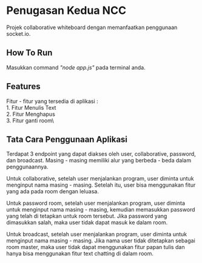 # Penugasan Kedua NCC

Projek collaborative whiteboard dengan memanfaatkan penggunaan socket.io. 

## How To Run

Masukkan command *"node app.js"* pada terminal anda.

## Features

Fitur - fitur yang tersedia di aplikasi :\
    1. Fitur Menulis Text\
    2. Fitur Menghapus\
    3. Fitur ganti room\

## Tata Cara Penggunaan Aplikasi

Terdapat 3 endpoint yang dapat diakses oleh user, collaborative, password, dan broadcast. Masing - masing memiliki alur yang berbeda - beda dalam penggunaannya.

Untuk collaborative, setelah user menjalankan program, user diminta untuk menginput nama masing - masing. Setelah itu, user bisa menggunakan fitur yang ada pada room dengan leluasa.

Untuk password room, setelah user menjalankan program, user diminta untuk menginput nama masing - masing, kemudian memasukkan password yang telah di tetapkan untuk room tersebut. Jika password yang dimasukkan salah, maka user tidak dapat masuk ke dalam room.

Untuk broadcast, setelah user menjalankan program, user diminta untuk menginput nama masing - masing. Jika nama user tidak ditetapkan sebagai room master, maka user tidak dapat menggunakan fitur papan tulis dan hanya bisa menggunakan fitur text chatting di dalam room.
